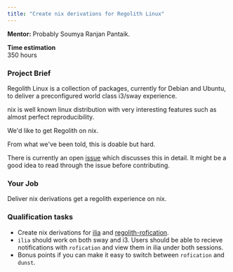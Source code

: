 ```yaml
---
title: "Create nix derivations for Regolith Linux"
---
```


**Mentor:**
Probably Soumya Ranjan Pantaik.

**Time estimation**  
350 hours

### Project Brief
Regolith Linux is a collection of packages, currently for Debian and Ubuntu, to deliver a preconfigured world class i3/sway experience. 

nix is well known linux distribution with very interesting features such as almost perfect reproducibility.

We'd like to get Regolith on nix. 

From what we've been told, this is doable but hard. 

There is currently an open [issue](https://github.com/regolith-linux/regolith-desktop/issues/604) which discusses this in detail. It might be a good idea to read through the issue before contributing.

### Your Job

Deliver nix derivations get a regolith experience on nix.

### Qualification tasks

- Create nix derivations for [ilia](https://github.com/regolith-linux/ilia) and [regolith-rofication](https://github.com/regolith-linux/regolith-rofication). 
- `ilia` should work on both sway and i3. Users should be able to recieve notifications with `rofication` and view them in ilia under both sessions.
- Bonus points if you can make it easy to switch between `rofication` and `dunst`.
